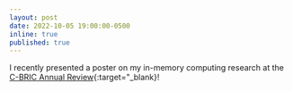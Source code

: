 ```yaml
---
layout: post
date: 2022-10-05 19:00:00-0500
inline: true
published: true
---
```


I recently presented a poster on my in-memory computing research at the [C-BRIC Annual Review](https://engineering.purdue.edu/C-BRIC){:target="\_blank}!